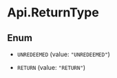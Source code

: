 # Api.ReturnType

## Enum


* `UNREDEEMED` (value: `"UNREDEEMED"`)

* `RETURN` (value: `"RETURN"`)


